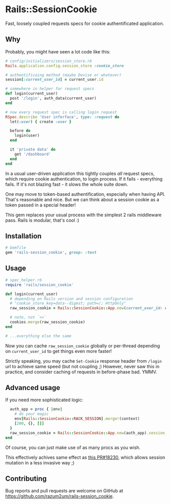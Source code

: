 # Rails::SessionCookie

Fast, loosely coupled requests specs for cookie authentificated application.

## Why

Probably, you might have seen a lot code like this:

```ruby
# config/initializers/session_store.rb
Rails.application.config.session_store :cookie_store

# authentificaing method (maybe Devise or whatever)
session[:current_user_id] = current_user.id

# somewhere in helper for request specs
def login(current_user)
  post '/login', auth_data(current_user)
end

# now every request spec is calling login request
RSpec.describe 'User inferface', type: :request do
  let(:user) { create :user }

  before do
    login(user)
  end

  it 'private data' do
    get '/dashboard'
  end
end
```

In a usual user-driven application this tightly couples *all* request specs, which require cookie authentication, to login process.
If it fails - everything fails. If it's not blazing fast - it slows the whole suite down.

One may move to token-based authentification, especially when having API. That's reasonable and nice.
But we can think about a session cookie as a token passed in a special header!

This gem replaces your usual process with the simplest 2 rails middleware pass.
Rails is modular, that's cool :)

## Installation

```ruby
# Gemfile
gem 'rails-session_cookie', group: :test
```

## Usage

```ruby
# spec_helper.rb
require 'rails/session_cookie'

def login(current_user)
  # depending on Rails version and session configuration
  # "cookie_store_key=data--digest; path=/; HttpOnly"
  raw_session_cookie = Rails::SessionCookie::App.new(current_user_id: current_user.id).session_cookie

  # note, not `<<`
  cookies.merge(raw_session_cookie)
end

# ...everything else the same
```

Now you can cache `raw_session_cookie` globally or per-thread depending on `current_user_id` to get things even more faster!

Strictly speaking, you may cache `Set-Cookie` response header from `/login` url to achieve same speed (but not coupling ;)
However, never saw this in practice, and consider caching of requests in before-phase bad. YMMV.

## Advanced usage

If you need more sophisticated logic:

```ruby
  auth_app = proc { |env|
    # do your magic
    env[Rails::SessionCookie::RACK_SESSION].merge!(context)
    [200, {}, []]
  }
  raw_session_cookie = Rails::SessionCookie::App.new(auth_app).session_cookie
end
```

Of course, you can just make use of as many procs as you wish.

This effectively achives same effect as [this PR#18230](https://github.com/rails/rails/pull/18230/files), which allows session mutation
in a less invasive way ;)

## Contributing

Bug reports and pull requests are welcome on GitHub at https://github.com/razum2um/rails-session_cookie.
